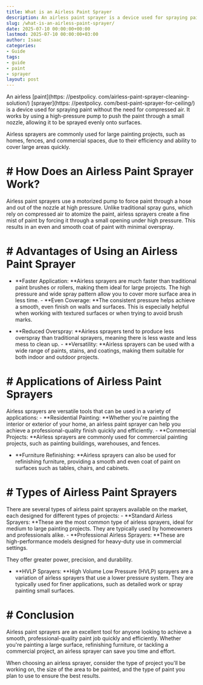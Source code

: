 ```yaml
---
title: What is an Airless Paint Sprayer
description: An airless paint sprayer is a device used for spraying paint without the need for compressed air. It works by using a high-pressure pump to push the paint...
slug: /what-is-an-airless-paint-sprayer/
date: 2025-07-10 00:00:00+00:00
lastmod: 2025-07-10 00:00:00+03:00
author: Isaac
categories:
- Guide
tags:
- guide
- paint
- sprayer
layout: post
---
```


An airless [paint](https: //pestpolicy. com/airless-paint-sprayer-cleaning-solution/) [sprayer](https: //pestpolicy. com/best-paint-sprayer-for-ceiling/) is a device used for spraying paint without the need for compressed air. It works by using a high-pressure pump to push the paint through a small nozzle, allowing it to be sprayed evenly onto surfaces.

Airless sprayers are commonly used for large painting projects, such as homes, fences, and commercial spaces, due to their efficiency and ability to cover large areas quickly.

# # How Does an Airless Paint Sprayer Work?

Airless paint sprayers use a motorized pump to force paint through a hose and out of the nozzle at high pressure. Unlike traditional spray guns, which rely on compressed air to atomize the paint, airless sprayers create a fine mist of paint by forcing it through a small opening under high pressure. This results in an even and smooth coat of paint with minimal overspray.

# # Advantages of Using an Airless Paint Sprayer

- **Faster Application: **Airless sprayers are much faster than traditional paint brushes or rollers, making them ideal for large projects. The high pressure and wide spray pattern allow you to cover more surface area in less time. - **Even Coverage: **The consistent pressure helps achieve a smooth, even finish on walls and surfaces. This is especially helpful when working with textured surfaces or when trying to avoid brush marks.

- **Reduced Overspray: **Airless sprayers tend to produce less overspray than traditional sprayers, meaning there is less waste and less mess to clean up. - **Versatility: **Airless sprayers can be used with a wide range of paints, stains, and coatings, making them suitable for both indoor and outdoor projects.

# # Applications of Airless Paint Sprayers

Airless sprayers are versatile tools that can be used in a variety of applications: - **Residential Painting: **Whether you're painting the interior or exterior of your home, an airless paint sprayer can help you achieve a professional-quality finish quickly and efficiently. - **Commercial Projects: **Airless sprayers are commonly used for commercial painting projects, such as painting buildings, warehouses, and fences.

- **Furniture Refinishing: **Airless sprayers can also be used for refinishing furniture, providing a smooth and even coat of paint on surfaces such as tables, chairs, and cabinets.

# # Types of Airless Paint Sprayers

There are several types of airless paint sprayers available on the market, each designed for different types of projects: - **Standard Airless Sprayers: **These are the most common type of airless sprayers, ideal for medium to large painting projects. They are typically used by homeowners and professionals alike. - **Professional Airless Sprayers: **These are high-performance models designed for heavy-duty use in commercial settings.

They offer greater power, precision, and durability.

- **HVLP Sprayers: **High Volume Low Pressure (HVLP) sprayers are a variation of airless sprayers that use a lower pressure system. They are typically used for finer applications, such as detailed work or spray painting small surfaces.

# # Conclusion

Airless paint sprayers are an excellent tool for anyone looking to achieve a smooth, professional-quality paint job quickly and efficiently. Whether you're painting a large surface, refinishing furniture, or tackling a commercial project, an airless sprayer can save you time and effort.

When choosing an airless sprayer, consider the type of project you'll be working on, the size of the area to be painted, and the type of paint you plan to use to ensure the best results.
